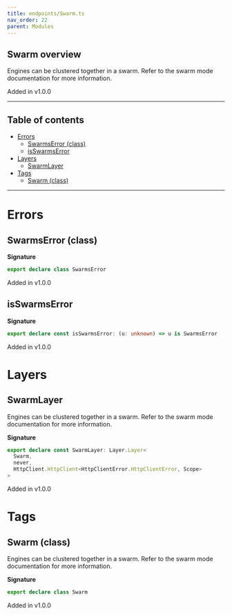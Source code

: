```yaml
---
title: endpoints/Swarm.ts
nav_order: 22
parent: Modules
---
```


## Swarm overview

Engines can be clustered together in a swarm. Refer to the swarm mode
documentation for more information.

Added in v1.0.0

---

<h2 class="text-delta">Table of contents</h2>

- [Errors](#errors)
  - [SwarmsError (class)](#swarmserror-class)
  - [isSwarmsError](#isswarmserror)
- [Layers](#layers)
  - [SwarmLayer](#swarmlayer)
- [Tags](#tags)
  - [Swarm (class)](#swarm-class)

---

# Errors

## SwarmsError (class)

**Signature**

```ts
export declare class SwarmsError
```

Added in v1.0.0

## isSwarmsError

**Signature**

```ts
export declare const isSwarmsError: (u: unknown) => u is SwarmsError
```

Added in v1.0.0

# Layers

## SwarmLayer

Engines can be clustered together in a swarm. Refer to the swarm mode
documentation for more information.

**Signature**

```ts
export declare const SwarmLayer: Layer.Layer<
  Swarm,
  never,
  HttpClient.HttpClient<HttpClientError.HttpClientError, Scope>
>
```

Added in v1.0.0

# Tags

## Swarm (class)

Engines can be clustered together in a swarm. Refer to the swarm mode
documentation for more information.

**Signature**

```ts
export declare class Swarm
```

Added in v1.0.0
